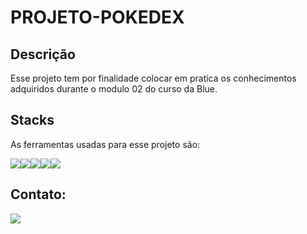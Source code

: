 # PROJETO-POKEDEX

## Descrição
Esse projeto tem por finalidade colocar em pratica os conhecimentos adquiridos durante o modulo 02 do curso da Blue.
## Stacks
As ferramentas usadas para esse projeto são:

<div style = "display: flex">
<img src="https://img.icons8.com/color/48/000000/javascript--v1.png"/>
<img src="https://img.icons8.com/color/96/000000/html-5--v1.png"/>
<img src="https://img.icons8.com/color/96/000000/css3.png"/>
<img src="https://img.icons8.com/color/96/000000/nodejs.png"/>
<img src="https://th.bing.com/th/id/OIP.o8uv9yRNETpCY2nsfqQpXQAAAA?pid=ImgDet&rs=1">
</div>

## Contato:
<a href="https://www.linkedin.com/in/fernando-pereira-xavier-263885226/" target="_blank">  
<img src="https://img.icons8.com/color/96/000000/linkedin-circled--v4.png"/>
</a>
